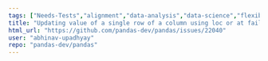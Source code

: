 ```yaml
---
tags: ["Needs-Tests","alignment","data-analysis","data-science","flexible","pandas","python"]
title: "Updating value of a single row of a column using loc or at fails"
html_url: "https://github.com/pandas-dev/pandas/issues/22040"
user: "abhinav-upadhyay"
repo: "pandas-dev/pandas"
---
```


